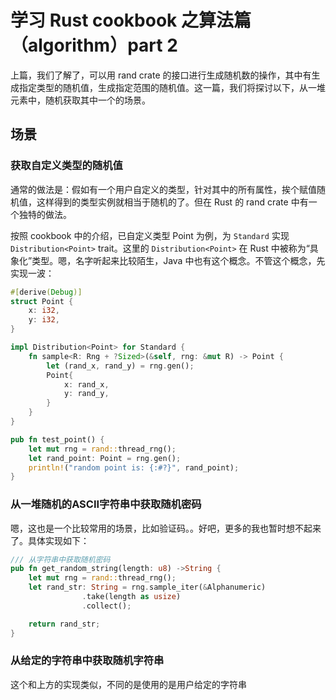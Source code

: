 # 学习 Rust cookbook 之算法篇（algorithm）part 2
上篇，我们了解了，可以用 rand crate 的接口进行生成随机数的操作，其中有生成指定类型的随机值，生成指定范围的随机值。这一篇，我们将探讨以下，从一堆元素中，随机获取其中一个的场景。

## 场景
### 获取自定义类型的随机值
通常的做法是：假如有一个用户自定义的类型，针对其中的所有属性，挨个赋值随机值，这样得到的类型实例就相当于随机的了。但在 Rust 的 rand crate 中有一个独特的做法。

按照 cookbook 中的介绍，已自定义类型 Point 为例，为 `Standard` 实现 `Distribution<Point>` trait。这里的 `Distribution<Point>` 在 Rust 中被称为“具象化”类型。嗯，名字听起来比较陌生，Java 中也有这个概念。不管这个概念，先实现一波：

```rust
#[derive(Debug)]
struct Point {
    x: i32,
    y: i32,
}

impl Distribution<Point> for Standard {
    fn sample<R: Rng + ?Sized>(&self, rng: &mut R) -> Point {
        let (rand_x, rand_y) = rng.gen();
        Point{
            x: rand_x,
            y: rand_y,
        }
    }
}

pub fn test_point() {
    let mut rng = rand::thread_rng();
    let rand_point: Point = rng.gen();
    println!("random point is: {:#?}", rand_point);
}
```

### 从一堆随机的ASCII字符串中获取随机密码
嗯，这也是一个比较常用的场景，比如验证码。。好吧，更多的我也暂时想不起来了。具体实现如下：

```rust
/// 从字符串中获取随机密码
pub fn get_random_string(length: u8) ->String {
    let mut rng = rand::thread_rng();
    let rand_str: String = rng.sample_iter(&Alphanumeric)
                .take(length as usize)
                .collect();

    return rand_str;
}
```

### 从给定的字符串中获取随机字符串
这个和上方的实现类似，不同的是使用的是用户给定的字符串

```rust

```


